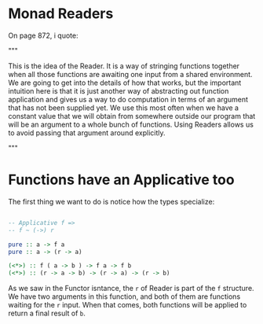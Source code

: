 # Monad Readers

On page 872, i quote:

"""

This is the idea of the Reader. It is a way of stringing functions together
when all those functions are awaiting one input from a shared environment. We
are going to get into the details of how that works, but the important
intuition here is that it is just another way of abstracting out function
application and gives us a way to do computation in terms of an argument that
has not been supplied yet. We use this most often when we have a constant value
that we will obtain from somewhere outside our program that will be an argument
to a whole bunch of functions. Using Readers allows us to avoid passing that
argument around explicitly.

"""

# Functions have an Applicative too

The first thing we want to do is notice how the types specialize:
```haskell

-- Applicative f => 
-- f ~ (->) r

pure :: a -> f a
pure :: a -> (r -> a)

(<*>) :: f ( a -> b ) -> f a -> f b
(<*>) :: (r -> a -> b) -> (r -> a) -> (r -> b)

```

As we saw in the Functor isntance, the `r` of Reader is part of the `f`
structure. We have two arguments in this function, and both of them are
functions waiting for the `r` input. When that comes, both functions will be
applied to return a final result of `b`.

